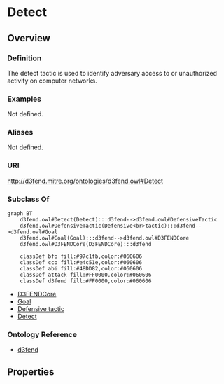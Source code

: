 # Detect

## Overview

### Definition
The detect tactic is used to identify adversary access to or unauthorized activity on computer networks.

### Examples
Not defined.

### Aliases
Not defined.

### URI
http://d3fend.mitre.org/ontologies/d3fend.owl#Detect

### Subclass Of
```mermaid
graph BT
    d3fend.owl#Detect(Detect):::d3fend-->d3fend.owl#DefensiveTactic
    d3fend.owl#DefensiveTactic(Defensive<br>tactic):::d3fend-->d3fend.owl#Goal
    d3fend.owl#Goal(Goal):::d3fend-->d3fend.owl#D3FENDCore
    d3fend.owl#D3FENDCore(D3FENDCore):::d3fend
    
    classDef bfo fill:#97c1fb,color:#060606
    classDef cco fill:#e4c51e,color:#060606
    classDef abi fill:#48DD82,color:#060606
    classDef attack fill:#FF0000,color:#060606
    classDef d3fend fill:#FF0000,color:#060606
```

- [D3FENDCore](/docs/ontology/reference/model/D3FENDCore/D3FENDCore.md)
- [Goal](/docs/ontology/reference/model/D3FENDCore/Goal/Goal.md)
- [Defensive tactic](/docs/ontology/reference/model/D3FENDCore/Goal/Defensive%20tactic/Defensive%20tactic.md)
- [Detect](/docs/ontology/reference/model/D3FENDCore/Goal/Defensive%20tactic/Detect/Detect.md)


### Ontology Reference
- [d3fend](http://d3fend.mitre.org/ontologies/d3fend.owl#)

## Properties
